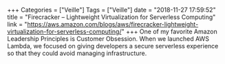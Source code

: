 +++
Categories = ["Veille"]
Tags = ["Veille"]
date = "2018-11-27 17:59:52"
title = "Firecracker – Lightweight Virtualization for Serverless Computing"
link = "https://aws.amazon.com/blogs/aws/firecracker-lightweight-virtualization-for-serverless-computing/"
+++
One of my favorite Amazon Leadership Principles is Customer Obsession. When we launched AWS Lambda, we focused on giving developers a secure serverless experience so that they could avoid managing infrastructure.